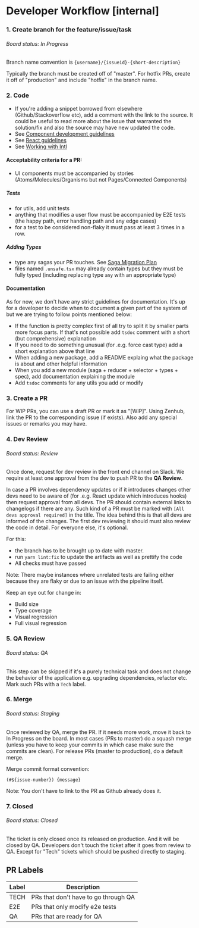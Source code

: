 # Developer Workflow [internal]

### 1. Create branch for the feature/issue/task

###### Board status: In Progress

Branch name convention is `{username}/{issueid}-{short-description}`

Typically the branch must be created off of "master". For hotfix PRs, create it off of "production" and include "hotfix" in the branch name.

### 2. Code

- If you're adding a snippet borrowed from elsewhere (Github/Stackoverflow etc), add a comment with the link to the source. It could be useful to read more about the issue that warranted the solution/fix and also the source may have new updated the code.
- See [Component development guidelines](https://github.com/Neufund/platform-frontend/blob/master/docs/component-development-guidelines.md)
- See [React guidelines](https://github.com/Neufund/platform-frontend/blob/master/docs/react-guidelines.md)
- See [Working with Intl](https://github.com/Neufund/platform-frontend/blob/master/docs/working-with-Intl.md)

#### Acceptability criteria for a PR:<br/>

- UI components must be accompanied by stories (Atoms/Molecules/Organisms but not Pages/Connected Components)

##### Tests
- for utils, add unit tests
- anything that modifies a user flow must be accompanied by E2E tests (the happy path, error handling path and any edge cases)
- for a test to be considered non-flaky it must pass at least 3 times in a row.

##### Adding Types
- type any sagas your PR touches. See [Saga Migration Plan](https://github.com/Neufund/platform-frontend/blob/master/docs/saga-migration-guidelines.md)
- files named `.unsafe.tsx` may already contain types but they must be fully typed (including replacing type `any` with an appropriate type)

#### Documentation

As for now, we don't have any strict guidelines for documentation.
It's up for a developer to decide when to document a given part of the system of but we are trying to follow points mentioned below:
- If the function is pretty complex first of all try to split it by smaller parts more focus parts. If that's not possible add `tsdoc` comment with a short (but comprehensive) explanation
- If you need to do something unusual (for .e.g. force cast type) add a short explanation above that line
- When adding a new package, add a README explaing what the package is about and other helpful information
- When you add a new module (saga + reducer + selector + types + spec), add documentation explaining the module 
- Add `tsdoc` comments for any utils you add or modify

### 3. Create a PR

For WIP PRs, you can use a draft PR or mark it as "[WIP]". Using Zenhub, link the PR to the corresponding issue (if exists). Also add any special issues or remarks you may have.

### 4. Dev Review

###### Board status: Review

Once done, request for dev review in the front end channel on Slack. We require at least one approval from the dev to push PR to the **QA Review**.

In case a PR involves dependency updates or if it introduces changes other devs need to be aware of (for .e.g. React update which introduces hooks) then request approval from all devs. The PR should contain external links to changelogs if there are any. Such kind of a PR must be marked with `[All devs approval required]` in the title. The idea behind this is that all devs are informed of the changes. The first dev reviewing it should must also review the code in detail. For everyone else, it's optional.

For this:
- the branch has to be brought up to date with master.
- run `yarn lint:fix` to update the artifacts as well as prettify the code
- All checks must have passed

Note: There maybe instances where unrelated tests are failing either because they are flaky or due to an issue with the pipeline itself.

Keep an eye out for change in:
- Build size
- Type coverage
- Visual regression
- Full visual regression

### 5. QA Review

###### Board status: QA

This step can be skipped if it's a purely technical task and does not change the behavior of the application e.g. upgrading dependencies, refactor etc. Mark such PRs with a `Tech` label.

### 6. Merge

###### Board status: Staging

Once reviewed by QA, merge the PR. If it needs more work, move it back to In Progress on the board.
In most cases (PRs to master) do a squash merge (unless you have to keep your commits in which case make sure the commits are clean). For release PRs (master to production), do a default merge.

Merge commit format convention:

`(#${issue-number}) {message}`

Note: You don't have to link to the PR as Github already does it.


### 7. Closed

###### Board status: Closed

The ticket is only closed once its released on production. And it will be closed by QA. Developers don't touch the ticket after it goes from review to QA.
Except for "Tech" tickets which should be pushed directly to staging.

## PR Labels

| Label | Description                          |
|-------|--------------------------------------|
| TECH  | PRs that don't have to go through QA |
| E2E   | PRs that only modify e2e tests       | 
| QA    | PRs that are ready for QA            | 
